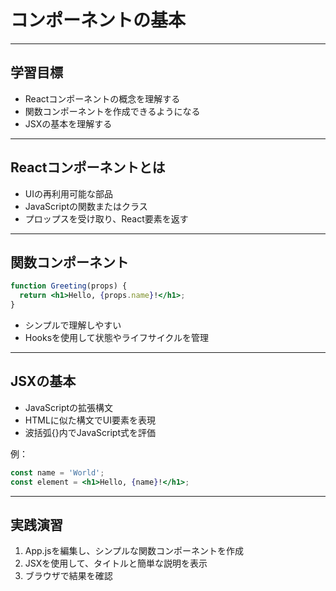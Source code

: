 # コンポーネントの基本

---

## 学習目標
- Reactコンポーネントの概念を理解する
- 関数コンポーネントを作成できるようになる
- JSXの基本を理解する

---

## Reactコンポーネントとは
- UIの再利用可能な部品
- JavaScriptの関数またはクラス
- プロップスを受け取り、React要素を返す

---

## 関数コンポーネント
```jsx
function Greeting(props) {
  return <h1>Hello, {props.name}!</h1>;
}
```

- シンプルで理解しやすい
- Hooksを使用して状態やライフサイクルを管理

---

## JSXの基本
- JavaScriptの拡張構文
- HTMLに似た構文でUI要素を表現
- 波括弧{}内でJavaScript式を評価

例：
```jsx
const name = 'World';
const element = <h1>Hello, {name}!</h1>;
```

---

## 実践演習
1. App.jsを編集し、シンプルな関数コンポーネントを作成
2. JSXを使用して、タイトルと簡単な説明を表示
3. ブラウザで結果を確認
